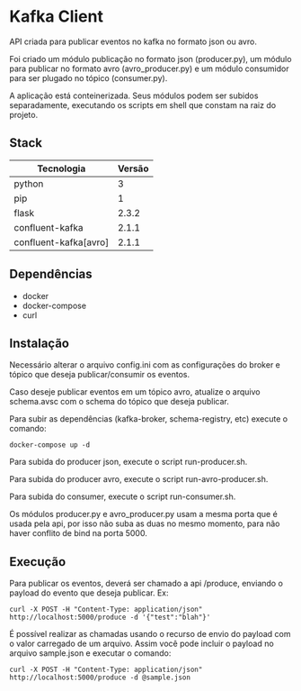 # Kafka Client

API criada para publicar eventos no kafka no formato json ou avro.

Foi criado um módulo publicação no formato json (producer.py), um módulo para publicar no formato avro (avro_producer.py) e um módulo consumidor para ser plugado no tópico (consumer.py).

A aplicação está conteinerizada. Seus módulos podem ser subidos separadamente, executando os scripts em shell que constam na raiz do projeto.

## Stack

  Tecnologia           |  Versão       |
-----------------------|---------------|
  python               | 3
  pip                  | 1
  flask                | 2.3.2
  confluent-kafka      | 2.1.1
  confluent-kafka[avro]| 2.1.1

## Dependências

* docker
* docker-compose
* curl

## Instalação

Necessário alterar o arquivo config.ini com as configurações do broker e tópico que deseja publicar/consumir os eventos.

Caso deseje publicar eventos em um tópico avro, atualize o arquivo schema.avsc com o schema do tópico que deseja publicar.

Para subir as dependências (kafka-broker, schema-registry, etc) execute o comando:

```docker-compose up -d```

Para subida do producer json, execute o script run-producer.sh.

Para subida do producer avro, execute o script run-avro-producer.sh.

Para subida do consumer, execute o script run-consumer.sh.

Os módulos producer.py e avro_producer.py usam a mesma porta que é usada pela api, por isso não suba as duas no mesmo momento, para não haver conflito de bind na porta 5000.

## Execução

Para publicar os eventos, deverá ser chamado a api /produce, enviando o payload do evento que deseja publicar. Ex:

```curl -X POST -H "Content-Type: application/json" http://localhost:5000/produce -d '{"test":"blah"}'```

É possível realizar as chamadas usando o recurso de envio do payload com o valor carregado de um arquivo. Assim você pode incluir o payload no arquivo sample.json e executar o comando:

```curl -X POST -H "Content-Type: application/json" http://localhost:5000/produce -d @sample.json```